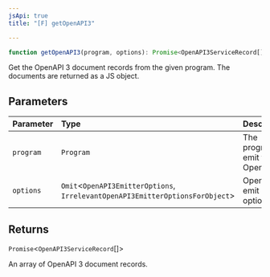 ```yaml
---
jsApi: true
title: "[F] getOpenAPI3"

---
```

```ts
function getOpenAPI3(program, options): Promise<OpenAPI3ServiceRecord[]>
```

Get the OpenAPI 3 document records from the given program. The documents are
returned as a JS object.

## Parameters

| Parameter | Type | Description |
| :------ | :------ | :------ |
| `program` | `Program` | The program to emit to OpenAPI 3 |
| `options` | `Omit`<`OpenAPI3EmitterOptions`, `IrrelevantOpenAPI3EmitterOptionsForObject`\> | OpenAPI 3 emit options |

## Returns

`Promise`<`OpenAPI3ServiceRecord`[]\>

An array of OpenAPI 3 document records.
